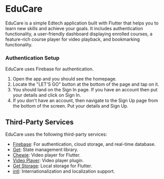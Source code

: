 # EduCare

EduCare is a simple Edtech application built with Flutter that helps you to learn new skills and achieve your goals. It includes authentication functionality, a user-friendly dashboard displaying enrolled courses, a feature-rich course player for video playback, and bookmarking functionality.

### Authentication Setup

EduCare uses Firebase for authentication. 

1. Open the app and you should see the homepage.
2. Locate the "LET'S GO" button at the bottom of the page and tap on it.
3. You should land on the Sign In page. If you have an account then put your details and click on Sign In.
4. If you don't have an account, then navigate to the Sign Up page from the bottom of the screen. Put your details and Sign Up.

## Third-Party Services

EduCare uses the following third-party services:

- [Firebase](https://firebase.google.com/): For authentication, cloud storage, and real-time database.
- [Get](https://pub.dev/packages/get): State management library.
- [Chewie](https://pub.dev/packages/chewie): Video player for Flutter.
- [Video Player](https://pub.dev/packages/video_player): Video player plugin.
- [Get Storage](https://pub.dev/packages/get_storage): Local storage for Flutter.
- [intl](https://pub.dev/packages/intl): Internationalization and localization support.
